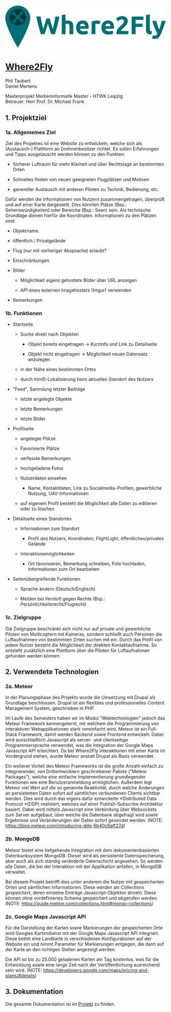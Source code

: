 ![Where2Fly](https://raw.githubusercontent.com/Tapematch/Where2Fly/master/public/img/logo-schriftzug.png)

# [Where2Fly](https://where2fly.net/)

Phil Taubert  
Daniel Mertens  

Masterprojekt Medieninformatik Master - HTWK Leipzig  
Betreuer: Herr Prof. Dr. Michael Frank

## 1. Projektziel

### 1a. Allgemeines Ziel

Ziel des Projektes ist eine Website zu entwickeln, welche sich als (Austausch-) Plattform an Drohnenbesitzer richtet. Es sollen Erfahrungen und Tipps ausgetauscht werden können zu den Punkten:

* Sicherer Luftraum für mehr Klarheit und über Rechtslage an bestimmten Orten

* Schnelles finden von neuen geeigneten Flugplätzen und Motiven

* genereller Austausch mit anderen Piloten zu Technik, Bedienung, etc.

Dafür werden die Informationen von Nutzern zusammengetragen, überprüft und auf einer Karte dargestellt. Dies könnten Plätze (Bsp.: Sehenswürdigkeiten) oder Bereiche (Bsp.: Seen) sein. Als technische Grundlage dienen hierfür die Koordinaten. Informationen zu den Plätzen sind:

* Objektname

* öffentlich / Privatgelände

* Flug (nur mit vorheriger Absprache) erlaubt?

* Einschränkungen

* Bilder

    * Möglichkeit eigens gehostete Bilder über URL anzeigen

    * API eines externen Imagehosters (Imgur) verwenden

* Bemerkungen

### 1b. Funktionen

* Startseite

    * Suche direkt nach Objekten

        * Objekt bereits eingetragen → Kurzinfo und Link zu Detailseite

        * Objekt nicht eingetragen → Möglichkeit neuen Datensatz anzulegen

    * in der Nähe eines bestimmten Ortes 

    * durch html5-Lokalisierung beim aktuellen Standort des Nutzers

* "Feed", Sammlung letzter Beiträge

    * letzte angelegte Objekte

    * letzte Bemerkungen

    * letzte Bilder

* Profilseite

    * angelegte Plätze

    * Favorisierte Plätze

    * verfasste Bemerkungen

    * hochgeladene Fotos

    * Nutzerdaten einsehen

        * Name, Kontaktdaten, Link zu Socialmedia-Profilen, gewerbliche Nutzung, UAV-Informationen

    * auf eigenem Profil besteht die Möglichkeit alle Daten zu editieren oder zu löschen

* Detailseite eines Standortes

    * Informationen zum Standort

        * Profil des Nutzers, Koordinaten, FlightLight, öffentliches/privates Gelände

    * Interaktionsmöglichkeiten

        * Ort favorisieren, Bemerkung schreiben, Foto hochladen, Informationen zum Ort bearbeiten	

* Seitenübergreifende Funktionen

    * Sprache ändern (Deutsch/Englisch)

    * Melden bei Verstoß gegen Rechte (Bsp.: Persönlichkeitsrecht/Flugrecht)

### 1c. Zielgruppe

Die Zielgruppe beschränkt sich nicht nur auf private und gewerbliche Piloten von Multicoptern mit Kameras, sondern schließt auch Personen die Luftaufnahmen von bestimmten Orten suchen mit ein. Durch das Profil von jedem Nutzer besteht die Möglichkeit der direkten Kontaktaufnahme. So entsteht zusätzlich eine Plattform über die Piloten für Luftaufnahmen gefunden werden können.

## 2. Verwendete Technologien

### 2a. Meteor

In der Planungsphase des Projekts wurde die Umsetzung mit Drupal als Grundlage beschlossen. Drupal ist ein flexibles und professionelles Content Management System, geschrieben in PHP.

Im Laufe des Semesters haben wir im Modul "Webtechnologien" jedoch das Meteor Framework kennengelernt, mit welchem die Programmierung von interaktiven Webapplikationen stark vereinfacht wird. Meteor ist ein Full-Stack Framework, damit werden Backend sowie Frontend entwickelt. Dabei wird ausschließlich Javascript als server- und clientseitige Programmiersprache verwendet, was die Integration der Google Maps Javascript API erleichtert. Da bei Where2Fly Interaktionen mit einer Karte im Vordergrund stehen, wurde Meteor anstatt Drupal als Basis verwendet. 

Ein weiterer Vorteil des Meteor Frameworks ist die große Anzahl einfach zu integrierender, von Drittentwicklern geschriebener Pakete ("Meteor Packages"), welche eine einfache Implementierung grundlegender Funktionen wie eine Benutzeranmeldung ermöglichen. Außerdem legt Meteor viel Wert auf die so genannte Reaktivität, durch welche Änderungen an persistenten Daten sofort auf sämtlichen verbundenen Clients sichtbar werden. Dies wird durch das eigens dafür entwickelte *Distributed Data Protocol *(DDP) realisiert, welches auf einer Publish-Subscribe Architektur basiert. Dabei wird mittels Javascript eine Verbindung über Websockets zum Server aufgebaut, über welche die Datenbank abgefragt wird sowie Ergebnisse und Veränderungen der Daten sofort gesendet werden. (NOTE:  https://blog.meteor.com/introducing-ddp-6b40c6aff27d)

### 2b. MongoDB

Meteor bietet eine tiefgehende Integration mit dem dokumentenbasierten Datenbanksystem MongoDB. Dieser wird als persistente Datenspeicherung, aber auch als sich ständig veränderte Datenschicht angesehen. So werden alle Daten, die bei der Interaktion mit der Applikation anfallen, in MongoDB verwaltet. 

Bei diesem Projekt betrifft dies unter anderem die Nutzer mit gespeicherten Orten und sämtlichen Informationen. Diese werden als *Collections gespeichert*, deren einzelne Einträge Javascript-Objekten ähneln. Diese können ohne vordefiniertes Schema gespeichert und abgerufen werden. (NOTE:  https://guide.meteor.com/collections.html#mongo-collections)

### 2c. Google Maps Javascript API

Für die Darstellung der Karten sowie Markierungen der gespeicherten Orte wird Googles Kartendienst mit der Google Maps Javascript API integriert. Diese bettet eine Landkarte in verschiedenen Konfigurationen auf der Website ein und nimmt Parameter für Markierungen entgegen, die dann auf der Karte an den richtigen Stellen angezeigt werden.

Die API ist bis zu 25.000 geladenen Karten am Tag kostenlos, was für die Entwicklung sowie eine lange Zeit nach der Veröffentlichung ausreichend sein wird. (NOTE:  https://developers.google.com/maps/pricing-and-plans/#details)

## 3. Dokumentation

Die gesamte Dokumentation ist im [Projekt](https://github.com/Tapematch/Where2Fly/blob/master/Masterprojekt%20Dokumentation.pdf) zu finden.